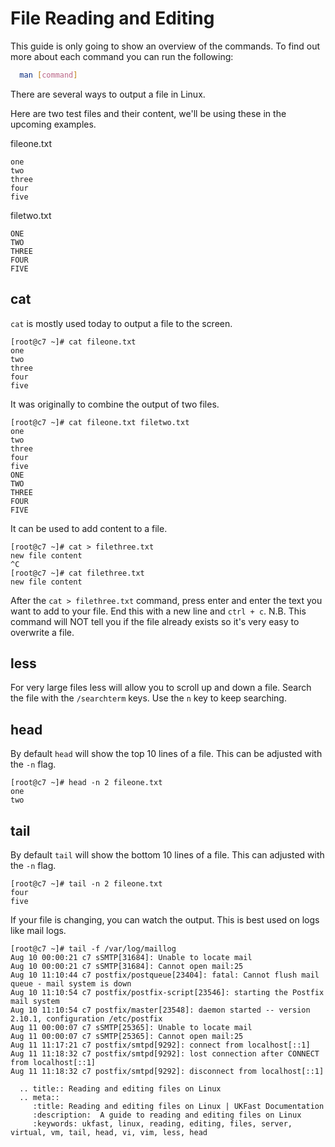 # File Reading and Editing

This guide is only going to show an overview of the commands. To find out more about each command you can run the following:

```bash
  man [command]
```

There are several ways to output a file in Linux.

Here are two test files and their content, we'll be using these in the upcoming examples.

fileone.txt
```console
one
two
three
four
five
```

filetwo.txt
```console
ONE
TWO
THREE
FOUR
FIVE
```

## cat
`cat` is mostly used today to output a file to the screen.
```console
[root@c7 ~]# cat fileone.txt
one
two
three
four
five
```
It was originally to combine the output of two files.
```console
[root@c7 ~]# cat fileone.txt filetwo.txt
one
two
three
four
five
ONE
TWO
THREE
FOUR
FIVE
```
It can be used to add content to a file.
```console
[root@c7 ~]# cat > filethree.txt
new file content
^C
[root@c7 ~]# cat filethree.txt
new file content
```
After the `cat > filethree.txt` command, press enter and enter the text you want to add to your file. End this with a new line and `ctrl + c`.
N.B. This command will NOT tell you if the file already exists so it's very easy to overwrite a file.

## less
For very large files less will allow you to scroll up and down a file. Search the file with the `/searchterm` keys. Use the `n` key to keep searching.

## head
By default `head` will show the top 10 lines of a file. This can be adjusted with the `-n` flag.
```console
[root@c7 ~]# head -n 2 fileone.txt
one
two
```

## tail
By default `tail` will show the bottom 10 lines of a file. This can adjusted with the `-n` flag.
```console
[root@c7 ~]# tail -n 2 fileone.txt
four
five
```
If your file is changing, you can watch the output. This is best used on logs like mail logs.
```console
[root@c7 ~]# tail -f /var/log/maillog
Aug 10 00:00:21 c7 sSMTP[31684]: Unable to locate mail
Aug 10 00:00:21 c7 sSMTP[31684]: Cannot open mail:25
Aug 10 11:10:44 c7 postfix/postqueue[23404]: fatal: Cannot flush mail queue - mail system is down
Aug 10 11:10:54 c7 postfix/postfix-script[23546]: starting the Postfix mail system
Aug 10 11:10:54 c7 postfix/master[23548]: daemon started -- version 2.10.1, configuration /etc/postfix
Aug 11 00:00:07 c7 sSMTP[25365]: Unable to locate mail
Aug 11 00:00:07 c7 sSMTP[25365]: Cannot open mail:25
Aug 11 11:17:21 c7 postfix/smtpd[9292]: connect from localhost[::1]
Aug 11 11:18:32 c7 postfix/smtpd[9292]: lost connection after CONNECT from localhost[::1]
Aug 11 11:18:32 c7 postfix/smtpd[9292]: disconnect from localhost[::1]
```

```eval_rst
  .. title:: Reading and editing files on Linux
  .. meta::
     :title: Reading and editing files on Linux | UKFast Documentation
     :description:  A guide to reading and editing files on Linux
     :keywords: ukfast, linux, reading, editing, files, server, virtual, vm, tail, head, vi, vim, less, head
